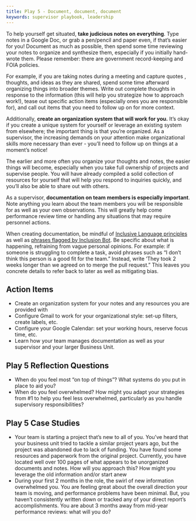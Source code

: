 ```yaml
---
title: Play 5 - Document, document, document
keywords: supervisor playbook, leadership
---
```


To help yourself get situated, **take judicious notes on everything**. Type
notes in a Google Doc, or grab a pen/pencil and paper even, if that’s easier for
you! Document as much as possible, then spend some time reviewing your notes to
organize and synthesize them, especially if you initially hand-wrote them.
Please remember: there are government record-keeping and FOIA policies.

For example, if you are taking notes during a meeting and capture quotes ,
thoughts, and ideas as they are shared, spend some time afterward organizing
things into broader themes. Write out complete thoughts in response to the
information (this will help you strategize how to approach work!), tease out
specific action items (especially ones you are responsible for), and call out
items that you need to follow up on for more context.

Additionally, **create an organization system that will work for you.** It’s
okay if you create a unique system for yourself or leverage an existing system
from elsewhere; the important thing is that you’re organized. As a supervisor,
the increasing demands on your attention make organizational skills more
necessary than ever - you’ll need to follow up on things at a moment’s notice!

The earlier and more often you organize your thoughts and notes, the easier
things will become, especially when you take full ownership of projects and
supervise people. You will have already compiled a solid collection of resources
for yourself that will help you respond to inquiries quickly, and you’ll also be
able to share out with others.

As a supervisor, **documentation on team members is especially important**. Note
anything you learn about the team members you will be responsible for as well as
your own observations. This will greatly help come performance review time or
handling any situations that may require personnel actions.

When creating documentation, be mindful of
[Inclusive Language principles](https://content-guide.18f.gov/our-style/inclusive-language)
as well as
[phrases flagged by Inclusion Bot](https://docs.google.com/document/d/1iQT7Gy0iQa7sopBP0vB3CZ56GhyYrDNUzLdoWOowSHs/edit).
Be specific about what is happening, refraining from vague personal opinions.
For example: if someone is struggling to complete a task, avoid phrases such as
“I don’t think this person is a good fit for the team.” Instead, write ‘They
took 2 weeks longer than we agreed on to merge the pull request.” This leaves
you concrete details to refer back to later as well as mitigating bias.

## Action Items

- Create an organization system for your notes and any resources you are
  provided with
- Configure Gmail to work for your organizational style: set-up filters, create
  labels, etc.
- Configure your Google Calendar: set your working hours, reserve focus time,
  etc.
- Learn how your team manages documentation as well as your supervisor and your
  larger Business Unit.

## Play 5 Reflection Questions

- When do you feel most “on top of things”? What systems do you put in place to
  aid you?
- When do you feel overwhelmed? How might you adapt your strategies from #1 to
  help you feel less overwhelmed, particularly as you handle supervisory
  responsibilities?

## Play 5 Case Studies

- Your team is starting a project that’s new to all of you. You’ve heard that
  your business unit tried to tackle a similar project years ago, but the
  project was abandoned due to lack of funding. You have found some resources
  and paperwork from the original project. Currently, you have located well over
  100 pages of what appears to be unorganized documents and notes. How will you
  approach this? How might you leverage the old information and/or start anew
- During your first 2 months in the role, the swirl of new information
  overwhelmed you. You are feeling great about the overall direction your team
  is moving, and performance problems have been minimal. But, you haven’t
  consistently written down or tracked any of your direct report’s
  accomplishments. You are about 3 months away from mid-year performance
  reviews: what will you do?
